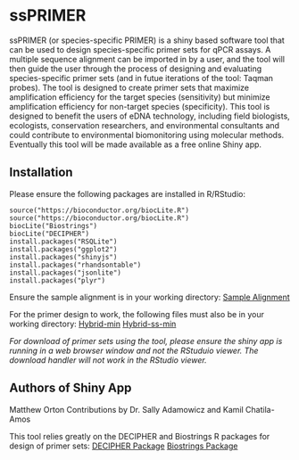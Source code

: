 # ssPRIMER
ssPRIMER (or species-specific PRIMER) is a shiny based software tool that can be used to design species-specific primer sets for qPCR assays. A multiple sequence alignment can be imported in by a user, and the tool will then guide the user through the process of designing and evaluating species-specific primer sets (and in futue iterations of the tool: Taqman probes). The tool is designed to create primer sets that maximize amplification efficiency for the target species (sensitivity) but minimize amplification efficiency for non-target species (specificity). This tool is designed to benefit the users of eDNA technology, including field biologists, ecologists, conservation researchers, and environmental consultants and could contribute to environmental biomonitoring using molecular methods.     
Eventually this tool will be made available as a free online Shiny app.

## Installation

Please ensure the following packages are installed in R/RStudio:

```
source("https://bioconductor.org/biocLite.R")
source("https://bioconductor.org/biocLite.R")
biocLite("Biostrings")
biocLite("DECIPHER")
install.packages("RSQLite")
install.packages("ggplot2")
install.packages("shinyjs")
install.packages("rhandsontable")
install.packages("jsonlite")
install.packages("plyr")
```

Ensure the sample alignment is in your working directory:
[Sample Alignment](RequiredFiles/sampleAlignment.fas)

For the primer design to work, the following files must also be in your working directory:
[Hybrid-min](RequiredFiles/hybrid-min.exe)
[Hybrid-ss-min](RequiredFiles/hybrid-ss-min.exe)

*For download of primer sets using the tool, please ensure the shiny app is running in a web browser window and not 
the RStuduio viewer. The download handler will not work in the RStudio viewer.*

## Authors of Shiny App
Matthew Orton
Contributions by Dr. Sally Adamowicz and Kamil Chatila-Amos

This tool relies greatly on the DECIPHER and Biostrings R packages for design of primer sets:
[DECIPHER Package](https://bioconductor.org/packages/release/bioc/html/DECIPHER.html)
[Biostrings Package](http://bioconductor.org/packages/release/bioc/html/Biostrings.html)
